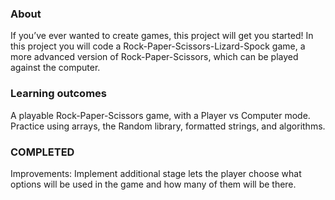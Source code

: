 ### About
If you’ve ever wanted to create games, this project will get you started! In this project you will code a Rock-Paper-Scissors-Lizard-Spock game, a more advanced version of Rock-Paper-Scissors, which can be played against the computer.

### Learning outcomes
A playable Rock-Paper-Scissors game, with a Player vs Computer mode. Practice using arrays, the Random library, formatted strings, and algorithms.

### COMPLETED
Improvements: Implement additional stage lets the player choose what options will be used in the game and how many of them will be there.
